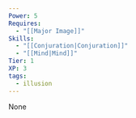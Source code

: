```yaml
---
Power: 5
Requires:
  - "[[Major Image]]"
Skills:
  - "[[Conjuration|Conjuration]]"
  - "[[Mind|Mind]]"
Tier: 1
XP: 3
tags:
  - illusion
---
```


None
